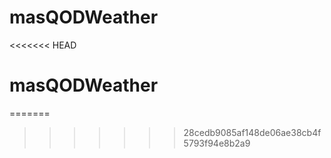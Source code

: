 # masQODWeather
<<<<<<< HEAD
# masQODWeather
=======
>>>>>>> 28cedb9085af148de06ae38cb4f5793f94e8b2a9
